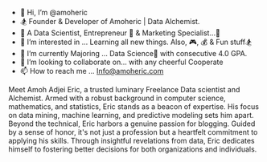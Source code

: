 - 👋 Hi, I’m @amoheric
- 🏂 Founder & Developer of Amoheric | Data Alchemist.
- 📡 A Data Scientist, Entrepreneur 💼 & Marketing Specialist…🛒
- 👀 I’m interested in … Learning all new things. Also, 🎮, 💰 & Fun stuff🏂
- 🌱 I’m currently Majoring … Data Science🔬 with consecutive 4.0 GPA.
- 💞️ I’m looking to collaborate on... with any cheerful Cooperate
- 📫 How to reach me ... Info@amoheric.com

Meet Amoh Adjei Eric, a trusted luminary Freelance Data scientist and Alchemist. Armed with a robust background in computer science, mathematics, and statistics, Eric stands as a beacon of expertise. His focus on data mining, machine learning, and predictive modeling sets him apart. Beyond the technical, Eric harbors a genuine passion for blogging. Guided by a sense of honor, it's not just a profession but a heartfelt commitment to applying his skills. Through insightful revelations from data, Eric dedicates himself to fostering better decisions for both organizations and individuals.

<!---
amoheric/amoheric is a ✨ special ✨ repository because its `README.md` (this file) appears on your GitHub profile.
You can click the Preview link to take a look at your changes.
--->
